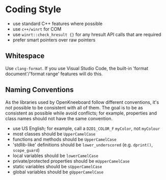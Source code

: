 # Coding Style

* use standard C++ features where possible
* use `c++/winrt` for COM
* use `winrt::check_hresult {}` for any hresult API calls that are required
* prefer smart pointers over raw pointers

## Whitespace

Use `clang-format`. If you use Visual Studio Code, the built-in
'format document'/'format range' features will do this.

## Naming Conventions

As the libraries used by OpenKneeboard follow different conventions, it's not
possible to be consistent with all of them. The goal is to be as consistent as
possible while avoid conflicts; for example, properties and class names should not have the same convention.

* use US English; for example, call a `D2D1_COLOR_F` `myColor`, not `myColour`
* most classes should be `UpperCamelCase`
* functions and methods should be `UpperCamelCase`
* 'stdlib-like' definitions should be `lower_underscored` (e.g. `dprint()`,
  `scope_guard`)
* local variables should be `lowerCamelCase`
* private/protected properties should be `mUpperCamelCase`
* static variables should be `sUpperCamelCase`
* global variables should be `gUpperCamelCase`
